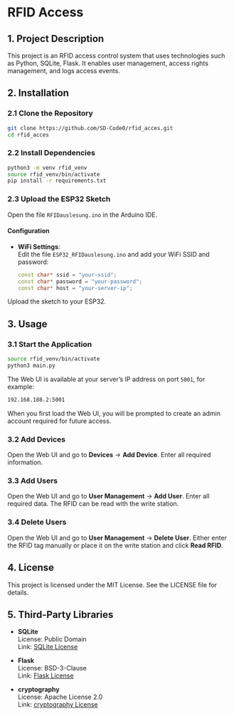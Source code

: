 # RFID Access

## 1. Project Description
This project is an RFID access control system that uses technologies such as Python, SQLite, Flask. It enables user management, access rights management, and logs access events.

## 2. Installation

### 2.1 Clone the Repository
```sh
git clone https://github.com/SD-Code0/rfid_acces.git
cd rfid_acces
```

### 2.2 Install Dependencies
```sh
python3 -m venv rfid_venv
source rfid_venv/bin/activate
pip install -r requirements.txt
```

### 2.3 Upload the ESP32 Sketch
Open the file `RFIDauslesung.ino` in the Arduino IDE.

#### Configuration
- **WiFi Settings**:  
  Edit the file `ESP32_RFIDauslesung.ino` and add your WiFi SSID and password:
  ```c++
  const char* ssid = "your-ssid";
  const char* password = "your-password";
  const char* host = "your-server-ip";
  ```
  
Upload the sketch to your ESP32.

## 3. Usage

### 3.1 Start the Application
```sh
source rfid_venv/bin/activate
python3 main.py
```
The Web UI is available at your server’s IP address on port `5001`, for example:
```sh
192.168.188.2:5001
```
When you first load the Web UI, you will be prompted to create an admin account required for future access.

### 3.2 Add Devices
Open the Web UI and go to **Devices** → **Add Device**. Enter all required information.

### 3.3 Add Users
Open the Web UI and go to **User Management** → **Add User**. Enter all required data. The RFID can be read with the write station.

### 3.4 Delete Users
Open the Web UI and go to **User Management** → **Delete User**. Either enter the RFID tag manually or place it on the write station and click **Read RFID**.

## 4. License
This project is licensed under the MIT License. See the LICENSE file for details.

## 5. Third-Party Libraries
- **SQLite**  
  License: Public Domain  
  Link: [SQLite License](https://www.sqlite.org/copyright.html)

- **Flask**  
  License: BSD-3-Clause  
  Link: [Flask License](https://github.com/pallets/flask/blob/main/LICENSE.rst)

- **cryptography**  
  License: Apache License 2.0  
  Link: [cryptography License](https://github.com/pyca/cryptography/blob/main/LICENSE)


